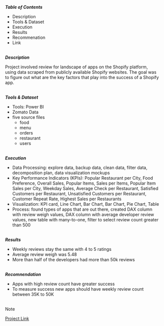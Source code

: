 
***Table of Contents***<br>

* Description
* Tools & Dataset
* Execution
* Results
* Recommenation
* Link  

\
***Description***<br>

Project involved review for landscape of apps on the Shopify platform, using data scraped from publicly available Shopify websites. The goal was to figure out what are the key factors that play into the success of a Shopify app.   

\
***Tools & Dataset***<br>

* Tools: Power BI
* Zomato Data
 * five source files
   * food
    * menu
    * orders
    * restaurant
    * users 
 

\
***Execution***<br>

* Data Processing: explore data, backup data, clean data, filter data, decomposition plan, data visualization mockups
* Key Performance Indicators (KPIs): Popular Restaurant per City, Food Preference, Overall Sales, Popular Items, Sales per Items, Popular Item Sales per City, Weekday Sales, Average
  Check per Restaurant, Satisfied Customers per Restaurant, Unsatisfied Customers per Restaurant, Customer Repeat Rate, Highest Sales per Restaurants
* Visualization: KPI card, Line Chart, Bar Chart, Bar Chart, Pie Chart, Table
* Process: found types of apps that are out there, created DAX column with review weigh values, DAX column with average developer review values, new table with many-to-one, filter to
  select review count greater than 500

\
***Results***<br>

* Weekly reviews stay the same with 4 to 5 ratings
* Average review weigh was 5.48
* More than half of the developers had more than 50k reviews

\
***Recomnendation***<br>
* Apps with high review count have greater success
* To measure success new apps should have weekly review count between 35K to 50K<br><br> 

> [!Note]
> [Project Link](https://public.tableau.com/app/profile/mudassar.chaudhry/viz/FinalProject_17173229631950/NotesIStoryline)
